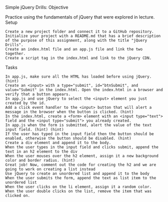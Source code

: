 Simple jQuery Drills:
Objective

Practice using the fundamentals of jQuery that were explored in lecture.
Setup

    Create a new project folder and connect it to a GitHub repository. Initialize your project with a README.md that has a brief description of the purpose of this assignment, along with the title "jQuery Drills".
    Create an index.html file and an app.js file and link the two together.
    Create a script tag in the index.html and link to the jQuery CDN.

Tasks

    In app.js, make sure all the HTML has loaded before using jQuery. (hint)
    Create an <input> with a type="submit", id="btnSubmit", and value="Submit" in the index.html. Open the index.html in a browser and verify that a button appears.
    In app.js and use jQuery to select the <input> element you just created by the id.
    Add a click event handler to the <input> button that will alert a message in the browser when the button is clicked. (hint)
    In the index.html, create a <form> element with an <input type="text"> field and the <input type="submit"> you already created.
    In app.js when the form is submitted, alert the value of the text input field. (hint) (hint)
    If the user has typed in the input field then the button should be enabled, otherwise the button should be disabled. (hint)
    Create a div element and append it to the body.
    When the user types in the input field and clicks submit, append the text in an h2 element to the div
    When the user mouses over the h2 element, assign it a new background color and border radius. (hint)
    Great job! Now, comment out the code for creating the h2 and we are going to work on creating a list instead
    Use jQuery to create an unordered list and append it to the body
    When the user submits the form, append the text as list item to the unordered list
    When the user clicks on the li element, assign it a random color.
    When the user double clicks on the list, remove the item that was clicked on.